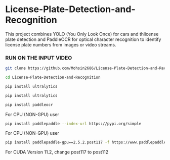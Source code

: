 # License-Plate-Detection-and-Recognition

This project combines YOLO (You Only Look Once) for cars and thlicense plate detection and PaddleOCR for optical character recognition to identify license plate numbers from images or video streams.

### RUN ON THE INPUT VIDEO

```bash
git clone https://github.com/Mohsin2686/License-Plate-Detection-and-Recognition.git
```

```bash
cd License-Plate-Detection-and-Recognition
```


```bash
pip install ultralytics
```


```bash
pip install ultralytics
```

```bash
pip install paddleocr
```

For CPU (NON-GPU) user
```bash
pip install paddlepaddle --index-url https://pypi.org/simple
```
For CPU (NON-GPU) user
```bash
pip install paddlepaddle-gpu==2.5.2.post117 -f https://www.paddlepaddle.org.cn/whl/windows/mkl/avx/stable.html
```
For CUDA Version 11.2, change post117 to post112

